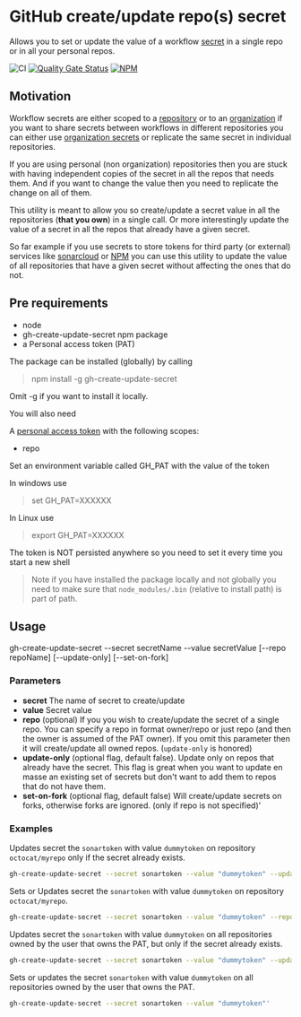 # GitHub create/update repo(s) secret

Allows you to set or update the value of a workflow [secret](https://docs.github.com/en/actions/configuring-and-managing-workflows/creating-and-storing-encrypted-secrets) in a single repo or in all your personal repos.

![CI](https://github.com/tspascoal/gh-create-update-secret/workflows/CI/badge.svg) [![Quality Gate Status](https://sonarcloud.io/api/project_badges/measure?project=gh-create-update-secret&metric=alert_status)](https://sonarcloud.io/dashboard?id=gh-create-update-secret) [![NPM](https://img.shields.io/npm/v/gh-create-update-secret)](https://www.npmjs.com/package/gh-create-update-secret)

## Motivation

Workflow secrets are either scoped to a [repository](https://docs.github.com/en/github/creating-cloning-and-archiving-repositories/about-repositories) or to an [organization](https://docs.github.com/en/github/setting-up-and-managing-organizations-and-teams/about-organizations) if you want to share secrets between workflows in different repositories you can either use [organization secrets](https://docs.github.com/en/actions/configuring-and-managing-workflows/creating-and-storing-encrypted-secrets#creating-encrypted-secrets-for-an-organization) or replicate the same secret in individual repositories.

If you are using personal (non organization) repositories then you are stuck with having independent copies of the secret in all the repos that needs them. And if you want to change the value then you need to replicate the change on all of them.

This utility is meant to allow you so create/update a secret value in all the repositories (**that you own**) in a single call. Or more interestingly update the value of a secret in all the repos that already have a given secret.

So far example if you use secrets to store tokens for third party (or external) services like [sonarcloud](http://sonarcloud.com/) or [NPM](https://www.npmjs.com/) you can use this utility to update the value of all repositories that have a given secret without affecting the ones that do not.

## Pre requirements

* node
* gh-create-update-secret npm package
* a Personal access token (PAT)

The package can be installed (globally) by calling

> npm install -g gh-create-update-secret

Omit -g if you want to install it locally.

You will also need

A [personal access token](https://docs.github.com/en/github/authenticating-to-github/creating-a-personal-access-token#creating-a-token) with the following scopes:

* repo

Set an environment variable called GH_PAT with the value of the token

In windows use
> set GH_PAT=XXXXXX

In Linux use
> export GH_PAT=XXXXXX

The token is NOT persisted anywhere so you need to set it every time you start a new shell

> Note if you have installed the package locally and not globally you need to make sure that `node_modules/.bin` (relative to install path) is part of path.

## Usage

gh-create-update-secret --secret secretName --value secretValue [--repo repoName] [--update-only] [--set-on-fork]

### Parameters

* **secret** The name of secret to create/update
* **value** Secret value
* **repo** (optional) If you you wish to create/update the secret of a single repo. You can specify a repo in format owner/repo or just repo (and then the owner is assumed of the PAT owner). If you omit this parameter then it will create/update all owned repos. (`update-only` is honored)
* **update-only** (optional flag, default false). Update only on repos that already have the secret. This flag is great when you want to update en masse an existing set of secrets but don't want to add them to repos that do not have them.
* **set-on-fork** (optional flag, default false) Will create/update secrets on forks, otherwise forks are ignored. (only if repo is not specified)'

### Examples

Updates secret the `sonartoken` with value `dummytoken` on repository `octocat/myrepo` only if the secret already exists.

```sh
gh-create-update-secret --secret sonartoken --value "dummytoken" --update-only --repo octocat/myrepo
```
Sets or Updates secret the `sonartoken` with value `dummytoken` on repository `octocat/myrepo`.

```sh
gh-create-update-secret --secret sonartoken --value "dummytoken" --repo octocat/myrepo
```

Updates secret the `sonartoken` with value `dummytoken` on all repositories owned by the user that owns the PAT, but only if the secret already exists.

```sh
gh-create-update-secret --secret sonartoken --value "dummytoken" --update-only


```

Sets or updates the secret `sonartoken` with value `dummytoken` on all repositories owned by the user that owns the PAT.

```sh
gh-create-update-secret --secret sonartoken --value "dummytoken"'
```
